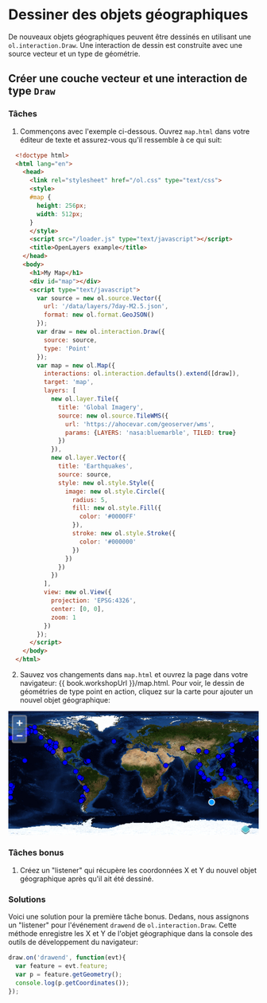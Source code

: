 # Dessiner des objets géographiques

De nouveaux objets géographiques peuvent être dessinés en utilisant une `ol.interaction.Draw`. Une interaction de dessin est construite avec une source vecteur et un type de géométrie.

## Créer une couche vecteur et une interaction de type `Draw`

### Tâches

1.  Commençons avec l'exemple ci-dessous. Ouvrez `map.html` dans votre éditeur de texte et assurez-vous qu'il ressemble à ce qui suit:

  ```html
    <!doctype html>
    <html lang="en">
      <head>
        <link rel="stylesheet" href="/ol.css" type="text/css">
        <style>
        #map {
          height: 256px;
          width: 512px;
        }
        </style>
        <script src="/loader.js" type="text/javascript"></script>
        <title>OpenLayers example</title>
      </head>
      <body>
        <h1>My Map</h1>
        <div id="map"></div>
        <script type="text/javascript">
          var source = new ol.source.Vector({
            url: '/data/layers/7day-M2.5.json',
            format: new ol.format.GeoJSON()
          });
          var draw = new ol.interaction.Draw({
            source: source,
            type: 'Point'
          });
          var map = new ol.Map({
            interactions: ol.interaction.defaults().extend([draw]),
            target: 'map',
            layers: [
              new ol.layer.Tile({
                title: 'Global Imagery',
                source: new ol.source.TileWMS({
                  url: 'https://ahocevar.com/geoserver/wms',
                  params: {LAYERS: 'nasa:bluemarble', TILED: true}
                })
              }),
              new ol.layer.Vector({
                title: 'Earthquakes',
                source: source,
                style: new ol.style.Style({
                  image: new ol.style.Circle({
                    radius: 5,
                    fill: new ol.style.Fill({
                      color: '#0000FF'
                    }),
                    stroke: new ol.style.Stroke({
                      color: '#000000'
                    })
                  })
                })
              })
            ],
            view: new ol.View({
              projection: 'EPSG:4326',
              center: [0, 0],
              zoom: 1
            })
          });
        </script>
      </body>
    </html>
  ```

2.  Sauvez vos changements dans `map.html` et ouvrez la page dans votre navigateur:  {{ book.workshopUrl }}/map.html. Pour voir, le dessin de géométries de type point en action, cliquez sur la carte pour ajouter un nouvel objet géographique:

  ![Utilisation d'une interaction de dessin pour ajouter un objet géographique à la source vecteur](draw1.png)

### Tâches bonus

1.  Créez un "listener" qui récupère les coordonnées X et Y du nouvel objet géographique après qu'il ait été dessiné.

### Solutions

Voici une solution pour la première tâche bonus. Dedans, nous assignons un "listener" pour l'événement `drawend` de `ol.interaction.Draw`. Cette méthode enregistre les X et Y de l'objet géographique dans la console des outils de développement du navigateur:

```js
draw.on('drawend', function(evt){
  var feature = evt.feature;
  var p = feature.getGeometry();
  console.log(p.getCoordinates());
});
```
